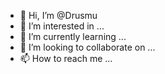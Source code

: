 - 👋 Hi, I’m @Drusmu
- 👀 I’m interested in ...
- 🌱 I’m currently learning ...
- 💞️ I’m looking to collaborate on ...
- 📫 How to reach me ...

<!---
Drusmu/Drusmu is a ✨ special ✨ repository because its `README.md` (this file) appears on your GitHub profile.
You can click the Preview link to take a look at your changes.
--->
